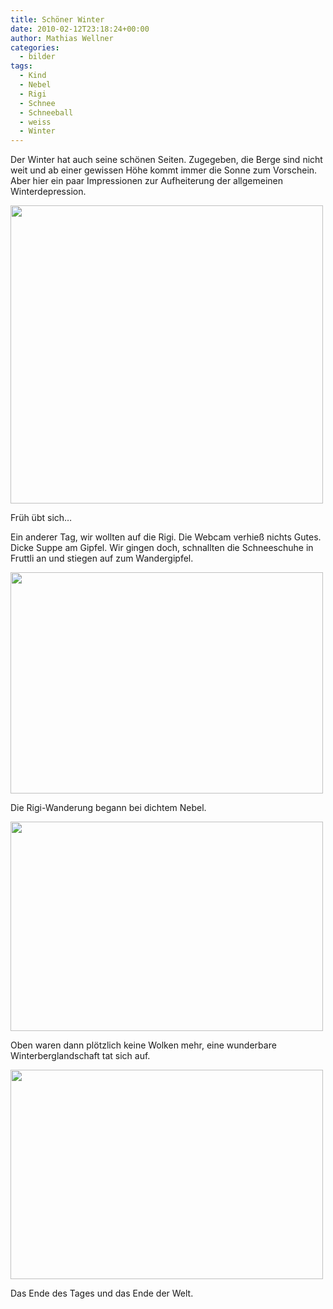 ```yaml
---
title: Schöner Winter
date: 2010-02-12T23:18:24+00:00
author: Mathias Wellner
categories:
  - bilder
tags:
  - Kind
  - Nebel
  - Rigi
  - Schnee
  - Schneeball
  - weiss
  - Winter
---
```

Der Winter hat auch seine schönen Seiten. Zugegeben, die Berge sind nicht weit und ab einer gewissen Höhe kommt immer die Sonne zum Vorschein. Aber hier ein paar Impressionen zur Aufheiterung der allgemeinen Winterdepression. 

<div style="width: 510px" class="wp-caption aligncenter">
  <img src="http://www.mwellner.de/images/weblog/2010-02-12a.jpg" width="500" height="477" />
  
  <p class="wp-caption-text">
    Früh übt sich&#8230;<br />
  </p>
</div>

Ein anderer Tag, wir wollten auf die Rigi. Die Webcam verhieß nichts Gutes. Dicke Suppe am Gipfel. Wir gingen doch, schnallten die Schneeschuhe in Fruttli an und stiegen auf zum Wandergipfel. 

<div style="width: 510px" class="wp-caption aligncenter">
  <img src="http://www.mwellner.de/images/weblog/2010-02-12b.jpg" width="500" height="354" />
  
  <p class="wp-caption-text">
    Die Rigi-Wanderung begann bei dichtem Nebel.<br />
  </p>
</div>

<div style="width: 510px" class="wp-caption aligncenter">
  <img src="http://www.mwellner.de/images/weblog/2010-02-12c.jpg" width="500" height="335" />
  
  <p class="wp-caption-text">
    Oben waren dann plötzlich keine Wolken mehr, eine wunderbare Winterberglandschaft tat sich auf.<br />
  </p>
</div>

<div style="width: 510px" class="wp-caption aligncenter">
  <img src="http://www.mwellner.de/images/weblog/2010-02-12d.jpg" width="500" height="335" />
  
  <p class="wp-caption-text">
    Das Ende des Tages und das Ende der Welt.<br />
  </p>
</div>